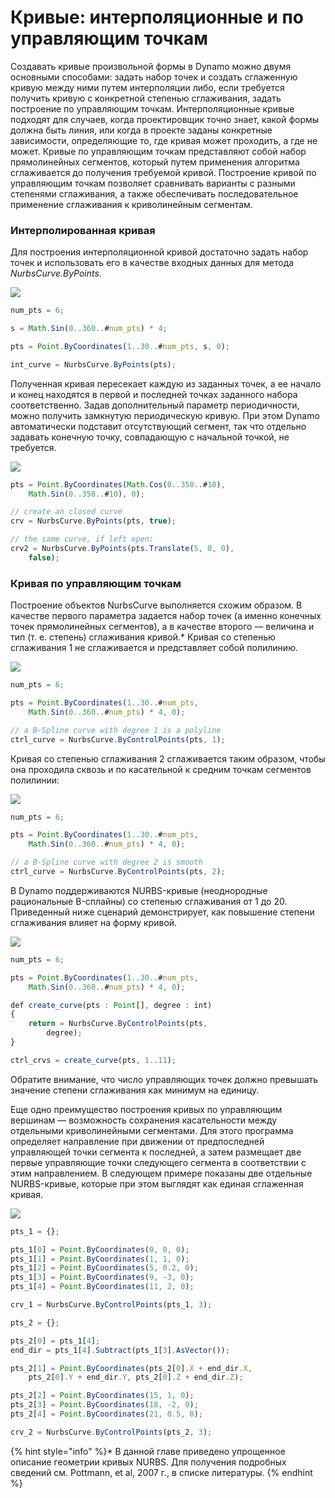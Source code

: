 # Кривые: интерполяционные и по управляющим точкам

Создавать кривые произвольной формы в Dynamo можно двумя основными способами: задать набор точек и создать сглаженную кривую между ними путем интерполяции либо, если требуется получить кривую с конкретной степенью сглаживания, задать построение по управляющим точкам. Интерполяционные кривые подходят для случаев, когда проектировщик точно знает, какой формы должна быть линия, или когда в проекте заданы конкретные зависимости, определяющие то, где кривая может проходить, а где не может. Кривые по управляющим точкам представляют собой набор прямолинейных сегментов, который путем применения алгоритма сглаживается до получения требуемой кривой. Построение кривой по управляющим точкам позволяет сравнивать варианты с разными степенями сглаживания, а также обеспечивать последовательное применение сглаживания к криволинейным сегментам.

### Интерполированная кривая

Для построения интерполяционной кривой достаточно задать набор точек и использовать его в качестве входных данных для метода _NurbsCurve.ByPoints_.

![](../images/8-2/4/Curves\_01.png)

```js
num_pts = 6;

s = Math.Sin(0..360..#num_pts) * 4;

pts = Point.ByCoordinates(1..30..#num_pts, s, 0);

int_curve = NurbsCurve.ByPoints(pts);
```

Полученная кривая пересекает каждую из заданных точек, а ее начало и конец находятся в первой и последней точках заданного набора соответственно. Задав дополнительный параметр периодичности, можно получить замкнутую периодическую кривую. При этом Dynamo автоматически подставит отсутствующий сегмент, так что отдельно задавать конечную точку, совпадающую с начальной точкой, не требуется.

![](../images/8-2/4/Curves\_02.png)

```js
pts = Point.ByCoordinates(Math.Cos(0..350..#10),
    Math.Sin(0..350..#10), 0);

// create an closed curve
crv = NurbsCurve.ByPoints(pts, true);

// the same curve, if left open:
crv2 = NurbsCurve.ByPoints(pts.Translate(5, 0, 0),
    false);
```

### Кривая по управляющим точкам

Построение объектов NurbsCurve выполняется схожим образом. В качестве первого параметра задается набор точек (а именно конечных точек прямолинейных сегментов), а в качестве второго — величина и тип (т. е. степень) сглаживания кривой.* Кривая со степенью сглаживания 1 не сглаживается и представляет собой полилинию.

![](../images/8-2/4/Curves\_03.png)

```js
num_pts = 6;

pts = Point.ByCoordinates(1..30..#num_pts,
    Math.Sin(0..360..#num_pts) * 4, 0);

// a B-Spline curve with degree 1 is a polyline
ctrl_curve = NurbsCurve.ByControlPoints(pts, 1);
```

Кривая со степенью сглаживания 2 сглаживается таким образом, чтобы она проходила сквозь и по касательной к средним точкам сегментов полилинии:

![](../images/8-2/4/Curves\_04.png)

```js
num_pts = 6;

pts = Point.ByCoordinates(1..30..#num_pts,
    Math.Sin(0..360..#num_pts) * 4, 0);

// a B-Spline curve with degree 2 is smooth
ctrl_curve = NurbsCurve.ByControlPoints(pts, 2);
```

В Dynamo поддерживаются NURBS-кривые (неоднородные рациональные B-сплайны) со степенью сглаживания от 1 до 20\. Приведенный ниже сценарий демонстрирует, как повышение степени сглаживания влияет на форму кривой.

![](../images/8-2/4/Curves\_05.png)

```js
num_pts = 6;

pts = Point.ByCoordinates(1..30..#num_pts,
    Math.Sin(0..360..#num_pts) * 4, 0);

def create_curve(pts : Point[], degree : int)
{
	return = NurbsCurve.ByControlPoints(pts,
        degree);
}

ctrl_crvs = create_curve(pts, 1..11);
```

Обратите внимание, что число управляющих точек должно превышать значение степени сглаживания как минимум на единицу.

Еще одно преимущество построения кривых по управляющим вершинам — возможность сохранения касательности между отдельными криволинейными сегментами. Для этого программа определяет направление при движении от предпоследней управляющей точки сегмента к последней, а затем размещает две первые управляющие точки следующего сегмента в соответствии с этим направлением. В следующем примере показаны две отдельные NURBS-кривые, которые при этом выглядят как единая сглаженная кривая.

![](../images/8-2/4/Curves\_06.png)

```js
pts_1 = {};

pts_1[0] = Point.ByCoordinates(0, 0, 0);
pts_1[1] = Point.ByCoordinates(1, 1, 0);
pts_1[2] = Point.ByCoordinates(5, 0.2, 0);
pts_1[3] = Point.ByCoordinates(9, -3, 0);
pts_1[4] = Point.ByCoordinates(11, 2, 0);

crv_1 = NurbsCurve.ByControlPoints(pts_1, 3);

pts_2 = {};

pts_2[0] = pts_1[4];
end_dir = pts_1[4].Subtract(pts_1[3].AsVector());

pts_2[1] = Point.ByCoordinates(pts_2[0].X + end_dir.X,
    pts_2[0].Y + end_dir.Y, pts_2[0].Z + end_dir.Z);

pts_2[2] = Point.ByCoordinates(15, 1, 0);
pts_2[3] = Point.ByCoordinates(18, -2, 0);
pts_2[4] = Point.ByCoordinates(21, 0.5, 0);

crv_2 = NurbsCurve.ByControlPoints(pts_2, 3);
```

{% hint style="info" %}* В данной главе приведено упрощенное описание геометрии кривых NURBS. Для получения подробных сведений см. Pottmann, et al, 2007 г., в списке литературы. {% endhint %}
